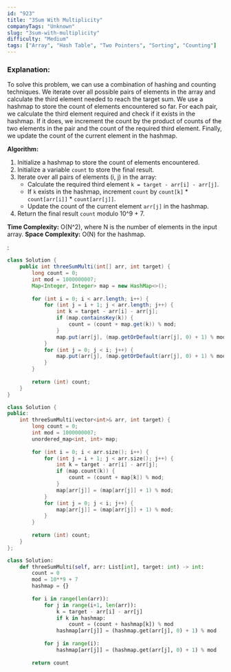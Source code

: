 ```yaml
---
id: "923"
title: "3Sum With Multiplicity"
companyTags: "Unknown"
slug: "3sum-with-multiplicity"
difficulty: "Medium"
tags: ["Array", "Hash Table", "Two Pointers", "Sorting", "Counting"]
---
```


### Explanation:
To solve this problem, we can use a combination of hashing and counting techniques. We iterate over all possible pairs of elements in the array and calculate the third element needed to reach the target sum. We use a hashmap to store the count of elements encountered so far. For each pair, we calculate the third element required and check if it exists in the hashmap. If it does, we increment the count by the product of counts of the two elements in the pair and the count of the required third element. Finally, we update the count of the current element in the hashmap.

**Algorithm:**
1. Initialize a hashmap to store the count of elements encountered.
2. Initialize a variable `count` to store the final result.
3. Iterate over all pairs of elements (i, j) in the array:
   - Calculate the required third element `k = target - arr[i] - arr[j]`.
   - If `k` exists in the hashmap, increment `count` by `count[k]` * `count[arr[i]]` * `count[arr[j]]`.
   - Update the count of the current element `arr[j]` in the hashmap.
4. Return the final result `count` modulo 10^9 + 7.

**Time Complexity:** O(N^2), where N is the number of elements in the input array.
**Space Complexity:** O(N) for the hashmap.

:

```java
class Solution {
    public int threeSumMulti(int[] arr, int target) {
        long count = 0;
        int mod = 1000000007;
        Map<Integer, Integer> map = new HashMap<>();
        
        for (int i = 0; i < arr.length; i++) {
            for (int j = i + 1; j < arr.length; j++) {
                int k = target - arr[i] - arr[j];
                if (map.containsKey(k)) {
                    count = (count + map.get(k)) % mod;
                }
                map.put(arr[j], (map.getOrDefault(arr[j], 0) + 1) % mod);
            }
            for (int j = 0; j < i; j++) {
                map.put(arr[j], (map.getOrDefault(arr[j], 0) + 1) % mod);
            }
        }
        
        return (int) count;
    }
}
```

```cpp
class Solution {
public:
    int threeSumMulti(vector<int>& arr, int target) {
        long count = 0;
        int mod = 1000000007;
        unordered_map<int, int> map;
        
        for (int i = 0; i < arr.size(); i++) {
            for (int j = i + 1; j < arr.size(); j++) {
                int k = target - arr[i] - arr[j];
                if (map.count(k)) {
                    count = (count + map[k]) % mod;
                }
                map[arr[j]] = (map[arr[j]] + 1) % mod;
            }
            for (int j = 0; j < i; j++) {
                map[arr[j]] = (map[arr[j]] + 1) % mod;
            }
        }
        
        return (int) count;
    }
};
```

```python
class Solution:
    def threeSumMulti(self, arr: List[int], target: int) -> int:
        count = 0
        mod = 10**9 + 7
        hashmap = {}
        
        for i in range(len(arr)):
            for j in range(i+1, len(arr)):
                k = target - arr[i] - arr[j]
                if k in hashmap:
                    count = (count + hashmap[k]) % mod
                hashmap[arr[j]] = (hashmap.get(arr[j], 0) + 1) % mod
            
            for j in range(i):
                hashmap[arr[j]] = (hashmap.get(arr[j], 0) + 1) % mod
        
        return count
```